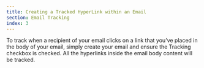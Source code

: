 ```yaml
---
title: Creating a Tracked HyperLink within an Email 
section: Email Tracking
index: 3
---
```



To track when a recipient of your email clicks on a link that you’ve placed in the body of your email, simply create your email and ensure the Tracking checkbox is checked. All the hyperlinks inside the email body content will be tracked.


